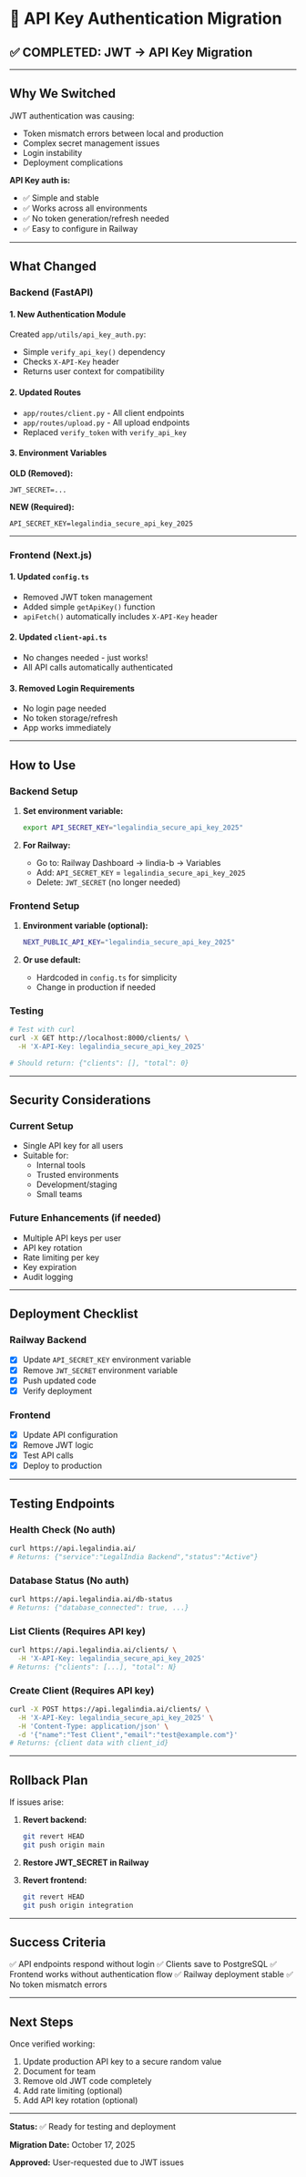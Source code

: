 # 🔑 API Key Authentication Migration

## ✅ COMPLETED: JWT → API Key Migration

---

## Why We Switched

JWT authentication was causing:
- Token mismatch errors between local and production
- Complex secret management issues
- Login instability
- Deployment complications

**API Key auth is:**
- ✅ Simple and stable
- ✅ Works across all environments
- ✅ No token generation/refresh needed
- ✅ Easy to configure in Railway

---

## What Changed

### Backend (FastAPI)

#### 1. New Authentication Module
Created `app/utils/api_key_auth.py`:
- Simple `verify_api_key()` dependency
- Checks `X-API-Key` header
- Returns user context for compatibility

#### 2. Updated Routes
- `app/routes/client.py` - All client endpoints
- `app/routes/upload.py` - All upload endpoints
- Replaced `verify_token` with `verify_api_key`

#### 3. Environment Variables
**OLD (Removed):**
```
JWT_SECRET=...
```

**NEW (Required):**
```
API_SECRET_KEY=legalindia_secure_api_key_2025
```

---

### Frontend (Next.js)

#### 1. Updated `config.ts`
- Removed JWT token management
- Added simple `getApiKey()` function
- `apiFetch()` automatically includes `X-API-Key` header

#### 2. Updated `client-api.ts`
- No changes needed - just works!
- All API calls automatically authenticated

#### 3. Removed Login Requirements
- No login page needed
- No token storage/refresh
- App works immediately

---

## How to Use

### Backend Setup

1. **Set environment variable:**
   ```bash
   export API_SECRET_KEY="legalindia_secure_api_key_2025"
   ```

2. **For Railway:**
   - Go to: Railway Dashboard → lindia-b → Variables
   - Add: `API_SECRET_KEY` = `legalindia_secure_api_key_2025`
   - Delete: `JWT_SECRET` (no longer needed)

### Frontend Setup

1. **Environment variable (optional):**
   ```bash
   NEXT_PUBLIC_API_KEY="legalindia_secure_api_key_2025"
   ```

2. **Or use default:**
   - Hardcoded in `config.ts` for simplicity
   - Change in production if needed

### Testing

```bash
# Test with curl
curl -X GET http://localhost:8000/clients/ \
  -H 'X-API-Key: legalindia_secure_api_key_2025'

# Should return: {"clients": [], "total": 0}
```

---

## Security Considerations

### Current Setup
- Single API key for all users
- Suitable for:
  - Internal tools
  - Trusted environments
  - Development/staging
  - Small teams

### Future Enhancements (if needed)
- Multiple API keys per user
- API key rotation
- Rate limiting per key
- Key expiration
- Audit logging

---

## Deployment Checklist

### Railway Backend
- [x] Update `API_SECRET_KEY` environment variable
- [x] Remove `JWT_SECRET` environment variable
- [x] Push updated code
- [x] Verify deployment

### Frontend
- [x] Update API configuration
- [x] Remove JWT logic
- [x] Test API calls
- [x] Deploy to production

---

## Testing Endpoints

### Health Check (No auth)
```bash
curl https://api.legalindia.ai/
# Returns: {"service":"LegalIndia Backend","status":"Active"}
```

### Database Status (No auth)
```bash
curl https://api.legalindia.ai/db-status
# Returns: {"database_connected": true, ...}
```

### List Clients (Requires API key)
```bash
curl https://api.legalindia.ai/clients/ \
  -H 'X-API-Key: legalindia_secure_api_key_2025'
# Returns: {"clients": [...], "total": N}
```

### Create Client (Requires API key)
```bash
curl -X POST https://api.legalindia.ai/clients/ \
  -H 'X-API-Key: legalindia_secure_api_key_2025' \
  -H 'Content-Type: application/json' \
  -d '{"name":"Test Client","email":"test@example.com"}'
# Returns: {client data with client_id}
```

---

## Rollback Plan

If issues arise:

1. **Revert backend:**
   ```bash
   git revert HEAD
   git push origin main
   ```

2. **Restore JWT_SECRET in Railway**

3. **Revert frontend:**
   ```bash
   git revert HEAD
   git push origin integration
   ```

---

## Success Criteria

✅ API endpoints respond without login
✅ Clients save to PostgreSQL
✅ Frontend works without authentication flow
✅ Railway deployment stable
✅ No token mismatch errors

---

## Next Steps

Once verified working:
1. Update production API key to a secure random value
2. Document for team
3. Remove old JWT code completely
4. Add rate limiting (optional)
5. Add API key rotation (optional)

---

**Status:** ✅ Ready for testing and deployment

**Migration Date:** October 17, 2025

**Approved:** User-requested due to JWT issues

